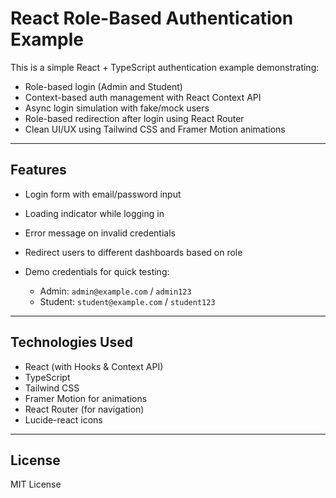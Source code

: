 # React Role-Based Authentication Example

This is a simple React + TypeScript authentication example demonstrating:

* Role-based login (Admin and Student)
* Context-based auth management with React Context API
* Async login simulation with fake/mock users
* Role-based redirection after login using React Router
* Clean UI/UX using Tailwind CSS and Framer Motion animations

---

## Features

* Login form with email/password input
* Loading indicator while logging in
* Error message on invalid credentials
* Redirect users to different dashboards based on role
* Demo credentials for quick testing:

  * Admin: `admin@example.com` / `admin123`
  * Student: `student@example.com` / `student123`

---

## Technologies Used

* React (with Hooks & Context API)
* TypeScript
* Tailwind CSS
* Framer Motion for animations
* React Router (for navigation)
* Lucide-react icons

---

## License

MIT License


